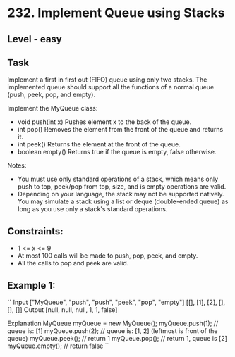 # 232. Implement Queue using Stacks


## Level - easy


## Task
Implement a first in first out (FIFO) queue using only two stacks. 
The implemented queue should support all the functions of a normal queue (push, peek, pop, and empty).

Implement the MyQueue class:
- void push(int x) Pushes element x to the back of the queue.
- int pop() Removes the element from the front of the queue and returns it.
- int peek() Returns the element at the front of the queue.
- boolean empty() Returns true if the queue is empty, false otherwise.

Notes:
- You must use only standard operations of a stack, which means only push to top, peek/pop from top, size, and is empty operations are valid.
- Depending on your language, the stack may not be supported natively. You may simulate a stack using a list or deque (double-ended queue) as long as you use only a stack's standard operations.


## Constraints:
- 1 <= x <= 9
- At most 100 calls will be made to push, pop, peek, and empty.
- All the calls to pop and peek are valid.



## Example 1:
``
Input
["MyQueue", "push", "push", "peek", "pop", "empty"]
[[], [1], [2], [], [], []]
Output
[null, null, null, 1, 1, false]

Explanation
MyQueue myQueue = new MyQueue();
myQueue.push(1); // queue is: [1]
myQueue.push(2); // queue is: [1, 2] (leftmost is front of the queue)
myQueue.peek(); // return 1
myQueue.pop(); // return 1, queue is [2]
myQueue.empty(); // return false
``